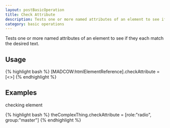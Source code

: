 ```yaml
---
layout: postBasicOperation
title: Check Attribute
description: Tests one or more named attributes of an element to see if they each match the desired text.
category: basic operations
---
```


Tests one or more named attributes of an element to see if they each match the desired text.

## Usage

{% highlight bash %}
[MADCOW:htmlElementReference].checkAttribute = [<<map of attribute : value pairs>>]
{% endhighlight %}

## Examples

checking element <div id="theComplexThing" role="radio" group="master" />

{% highlight bash %}
theComplexThing.checkAttribute = [role:"radio", group:"master"]
{% endhighlight %}
